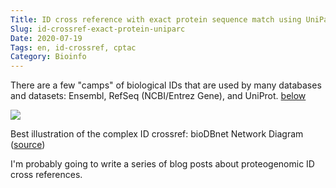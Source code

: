 ```yaml
---
Title: ID cross reference with exact protein sequence match using UniParc
Slug: id-crossref-exact-protein-uniparc
Date: 2020-07-19
Tags: en, id-crossref, cptac
Category: Bioinfo
---
```


There are a few "camps" of biological IDs that are used by many databases and datasets: Ensembl, RefSeq (NCBI/Entrez Gene), and UniProt. <a href="#bioDBnet-network">below</a>

<div class="figure" id="bioDBnet-network">
    <img src="{attach}pics/bioDBnet.jpg">
    <p class="caption">Best illustration of the complex ID crossref: bioDBnet Network Diagram (<a href="https://biodbnet-abcc.ncifcrf.gov/dbInfo/netGraph.php">source</a>)</p>
</div>

I'm probably going to write a series of blog posts about proteogenomic ID cross references.

[my-post-ensembl-ver]: {filename}../2020-06/find_ensembl_release.md
[my tweet]: https://twitter.com/lbwang2/status/1238144323218288643
